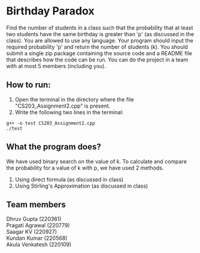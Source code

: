# Birthday Paradox
Find the number of students in a class such that the probability that at least two students have the same birthday is greater than 'p' (as discussed in the class). You are allowed to use any language. Your program should input the required probability 'p' and return the number of students (k). You should submit a single zip package containing the source code and a README file that describes how the code can be run. You can do the project in a team with at most 5 members (including you).

## How to run:
1. Open the terminal in the directory where the file "CS203_Assignment2.cpp" is present.
2. Write the following two lines in the terminal:

```
g++ -o test CS203_Assignment2.cpp
./test
```

## What the program does?
We have used binary search on the value of k. To calculate and compare the probability for a value of k with p, we have used 2 methods.
1. Using direct formula (as discussed in class)
2. Using Stirling's Approximation (as discussed in class)

## Team members 
Dhruv Gupta (220361)\
Pragati Agrawal (220779)\
Saagar KV (220927)\
Kundan Kumar (220568)\
Akula Venkatesh (220109)
